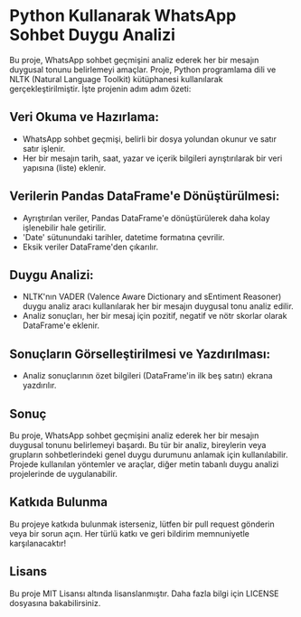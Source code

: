 # Python Kullanarak WhatsApp Sohbet Duygu Analizi
Bu proje, WhatsApp sohbet geçmişini analiz ederek her bir mesajın duygusal tonunu belirlemeyi amaçlar. Proje, Python programlama dili ve NLTK (Natural Language Toolkit) kütüphanesi kullanılarak gerçekleştirilmiştir. İşte projenin adım adım özeti:

## Veri Okuma ve Hazırlama:

- WhatsApp sohbet geçmişi, belirli bir dosya yolundan okunur ve satır satır işlenir.
- Her bir mesajın tarih, saat, yazar ve içerik bilgileri ayrıştırılarak bir veri yapısına (liste) eklenir.
## Verilerin Pandas DataFrame'e Dönüştürülmesi:

- Ayrıştırılan veriler, Pandas DataFrame'e dönüştürülerek daha kolay işlenebilir hale getirilir.
- 'Date' sütunundaki tarihler, datetime formatına çevrilir.
- Eksik veriler DataFrame'den çıkarılır.
## Duygu Analizi:

- NLTK'nın VADER (Valence Aware Dictionary and sEntiment Reasoner) duygu analiz aracı kullanılarak her bir mesajın duygusal tonu analiz edilir.
- Analiz sonuçları, her bir mesaj için pozitif, negatif ve nötr skorlar olarak DataFrame'e eklenir.
## Sonuçların Görselleştirilmesi ve Yazdırılması:

- Analiz sonuçlarının özet bilgileri (DataFrame'in ilk beş satırı) ekrana yazdırılır.

## Sonuç
Bu proje, WhatsApp sohbet geçmişini analiz ederek her bir mesajın duygusal tonunu belirlemeyi başardı. Bu tür bir analiz, bireylerin veya grupların sohbetlerindeki genel duygu durumunu anlamak için kullanılabilir. Projede kullanılan yöntemler ve araçlar, diğer metin tabanlı duygu analizi projelerinde de uygulanabilir.

## Katkıda Bulunma
Bu projeye katkıda bulunmak isterseniz, lütfen bir pull request gönderin veya bir sorun açın. Her türlü katkı ve geri bildirim memnuniyetle karşılanacaktır!

## Lisans
Bu proje MIT Lisansı altında lisanslanmıştır. Daha fazla bilgi için LICENSE dosyasına bakabilirsiniz.
